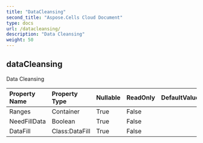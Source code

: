```yaml
---
title: "DataCleansing"
second_title: "Aspose.Cells Cloud Document"
type: docs
url: /datacleansing/
description: "Data Cleansing"
weight: 50
---
```


## **dataCleansing**

Data Cleansing 

| Property Name | Property Type | Nullable |  ReadOnly | DefaultValue | Description | 
| :- | :- | :- |:- |  :- | :- |
| Ranges | Container | True |  False |  |  |  
| NeedFillData | Boolean | True |  False |  |  |  
| DataFill | Class:DataFill | True |  False |  |  |  

